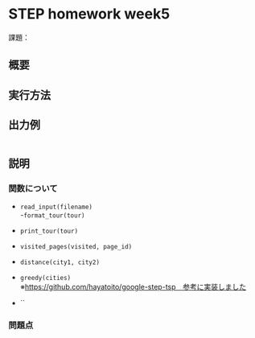 # STEP homework week5  
課題：
    
## 概要


## 実行方法  

## 出力例
```

```

## 説明
  

### 関数について

- `read_input(filename)`   
-`format_tour(tour)`
- `print_tour(tour)`  
- `visited_pages(visited, page_id)`  
- `distance(city1, city2)`    
- `greedy(cities)`  
※https://github.com/hayatoito/google-step-tsp　参考に実装しました


- ``  



### 問題点  
